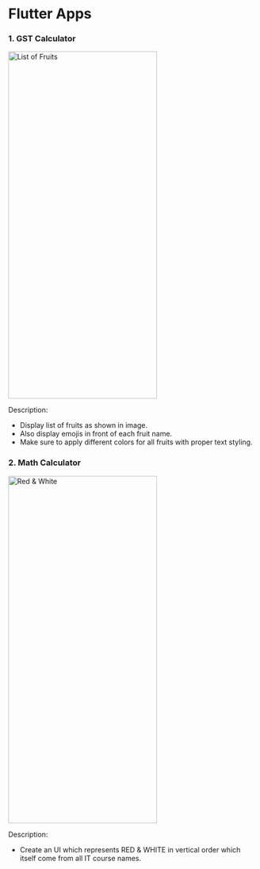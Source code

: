# Flutter Apps

### 1. GST Calculator

<img src="https://user-images.githubusercontent.com/29592628/205630898-0ee2dd82-a761-4dd1-a38c-4ff4c9e4f5d8.png" width="300" height="700" alt="List of Fruits">



Description: 
- Display list of fruits as shown in image.
- Also display emojis in front of each fruit name.
- Make sure to apply different colors for all fruits with proper text styling.

### 2. Math Calculator

<img src="https://user-images.githubusercontent.com/29592628/205631049-3e256946-074c-404e-b2f1-2a63c1863fe7.png" width="300" height="700" alt="Red & White">

Description:
- Create an UI which represents RED & WHITE in vertical order which itself come from all IT course names.
